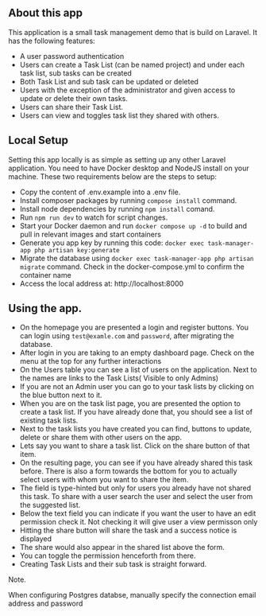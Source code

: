 ## About this app

This application is a small task management demo that is build on Laravel. It has the following features:

-   A user password authentication
-   Users can create a Task List (can be named project) and under each task list, sub tasks can be created
-   Both Task List and sub task can be updated or deleted
-   Users with the exception of the administrator and given access to update or delete their own tasks.
-   Users can share their Task List.
-   Users can view and toggles task list they shared with others.

## Local Setup

Setting this app locally is as simple as setting up any other Laravel application. You need to have Docker desktop and NodeJS install on your machine.
These two requirements below are the steps to setup:

-   Copy the content of .env.example into a .env file.
-   Install composer packages by running `compose install` command.
-   Install node dependencies by running `npm install` comand.
-   Run `npm run dev` to watch for script changes.
-   Start your Docker daemon and run `docker compose up -d` to build and pull in relevant images and start containers
-   Generate you app key by running this code: `docker exec task-manager-app php artisan key:generate`
-   Migrate the database using `docker exec task-manager-app php artisan migrate` command. Check in the docker-compose.yml to confirm the container name
-   Access the local address at: http://localhost:8000

## Using the app.

-   On the homepage you are presented a login and register buttons. You can login using `test@examle.com` and `password`, after migrating the database.
-   After login in you are taking to an empty dashboard page. Check on the menu at the top for any further interactions
-   On the Users table you can see a list of users on the application. Next to the names are links to the Task Lists( Visible to only Admins)
-   If you are not an Admin user you can go to your task lists by clicking on the blue button next to it.
-   When you are on the task list page, you are presented the option to create a task list. If you have already done that, you should see a list of existing task lists.
-   Next to the task lists you have created you can find, buttons to update, delete or share them with other users on the app.
-   Lets say you want to share a task list. Click on the share button of that item.
-   On the resulting page, you can see if you have already shared this task before. There is also a form towards the bottom for you to actually select users with whom you want to share the item.
-   The field is type-hinted but only for users you already have not shared this task. To share with a user search the user and select the user from the suggested list.
-   Below the text field you can indicate if you want the user to have an edit permission check it. Not checking it will give user a view permisson only
-   Hitting the share button will share the task and a success notice is displayed
-   The share would also appear in the shared list above the form.
-   You can toggle the permission henceforth from there.
-   Creating Task Lists and their sub task is straight forward.

Note.

When configuring Postgres databse, manually specify the connection email address and password
